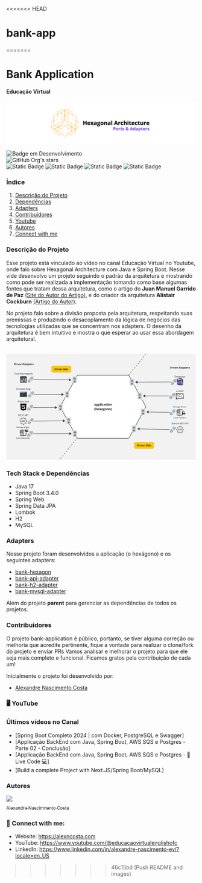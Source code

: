 <<<<<<< HEAD
# bank-app
=======
# Bank Application
#### Educação Virtual
<div align="center">

![hexagonal_architecture.png](hexagonal_architecture.png)

</div>

![Badge em Desenvolvimento](http://img.shields.io/static/v1?label=STATUS&message=EM%20DESENVOLVIMENTO&color=GREEN&style=for-the-badge)
<br/>
![GitHub Org's stars](https://img.shields.io/github/stars/EducacaoVirtual/bank-app?style=social)
<br/>
![Static Badge]( https://img.shields.io/badge/Java_17-Spring_Boot-orange)
![Static Badge]( https://img.shields.io/badge/Hexagonal_Architecture-DDD-blue)
![Static Badge]( https://img.shields.io/badge/Release_Date-November_2024-red)
![Static Badge]( https://img.shields.io/badge/License-MIT-green)

### Índice

1. [Descrição do Projeto](#descricao-do-projeto)
2. [Dependências](#dependencias)
3. [Adapters](#adapters)
4. [Contribuidores](#contribuidores)
5. [Youtube](#youtube)
6. [Autores](#autores)
7. [Connect with me](#connect-with-me)


### Descrição do Projeto
Esse projeto está vinculado ao vídeo no canal Educação Virtual no Youtube, onde falo sobre
Hexagonal Architecture com Java e Spring Boot.
Nesse víde desenvolvo um projeto seguindo o padrão da arquitetura e mostrando como pode ser
realizada a implementação tomando como base algumas fontes que tratam dessa arquitetura, como o
artigo do <b>Juan Manuel Garrido de Paz</b> [(Site do Autor do Artigo)](https://jmgarridopaz.github.io/), e 
do criador da arquitetura <b>Alistair Cockburn</b> [(Artigo do Autor)](https://web.archive.org/web/20180822100852/http://alistair.cockburn.us/Hexagonal+architecture).

No projeto falo sobre a divisão proposta pela arquitetura, respeitando suas premissas e produzindo o desacoplamento
da lógica de negócios das tecnologias utilizadas que se concentram nos adapters.
O desenho da arquitetura é bem intuitivo e mostra o que esperar ao usar essa abordagem arquitetural.
<br/>
<br/>
<div align="center">

![Ports & Adapters.png](Ports%20%26%20Adapters.png)

</div>

### Tech Stack e Dependências

- Java 17
- Spring Boot 3.4.0
- Spring Web
- Spring Data JPA
- Lombok
- H2 
- MySQL

### Adapters
Nesse projeto foram desenvolvidos a aplicação (o hexágono) e os seguintes adapters:

- [bank-hexagon](#bank-hexagon)
- [bank-api-adapter](#bank-api-adapter)
- [bank-h2-adapter](#bank-h2-adapter)
- [bank-mysql-adapter](#bank-mysql-adapter)

Além do projeto <b>parent</b> para gerenciar as dependências de todos os projetos.

### Contribuidores
O projeto bank-application é público, portanto, se tiver alguma correção ou melhoria que 
acredite pertinente, fique a vontade para realizar o clone/fork do projeto e enviar PRs
Vamos analisar e melhorar o projeto para que ele seja mais completo e funcional.
Ficamos gratos pela contribuição de cada um!

Inicialmente o projeto foi desenvolvido por:

- [Alexandre Nascimento Costa](https://github.com/alexncosta)

### 🖥 YouTube

### Últimos vídeos no Canal
<!-- YOUTUBE:START -->
- [Spring Boot Completo 2024 | com Docker, PostgreSQL e Swagger]
- [Applicação BackEnd com Java, Spring Boot, AWS SQS e Postgres - Parte 02 - Conclusão]
- [Applicação BackEnd com Java, Spring Boot, AWS SQS e Postgres - 🔴 Live Code 💻]
- [Build a complete Project with Next.JS/Spring Boot/MySQL]

### Autores
[<img loading="lazy" src="https://avatars.githubusercontent.com/u/13712678?v=4" width=115><br><sub>Alexandre Nascimnento Costa</sub>](https://github.com/alexncosta) 

### 🤝 Connect with me:

- Website: https://alexncosta.com
- YouTube: https://www.youtube.com/@educacaovirtualenglishofc
- LinkedIn: https://www.linkedin.com/in/alexandre-nascimento-ev/?locale=en_US
>>>>>>> 46c15bd (Push README and images)
